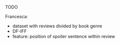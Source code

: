 TODO

Francesca:
- dataset with reviews divided by book genre
- DF-IFF
- feature: position of spoiler sentence within review
